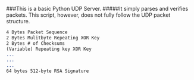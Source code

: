 
###This is a basic Python UDP Server. 
#####It simply parses and verifies packets. This script, however, does not fully follow the UDP packet structure. 

```4 Bytes Packet ID
4 Bytes Packet Sequence
2 Bytes Mulitbyte Repeating XOR Key
2 Bytes # of Checksums
(Variable) Repeating key XOR Key
...
...
...
64 bytes 512-byte RSA Signature
```

